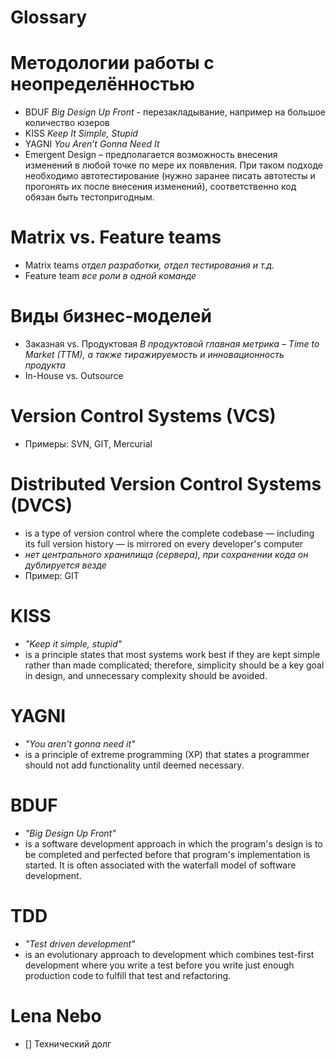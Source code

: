 # Glossary

# Методологии работы с неопределённостью
- BDUF _Big Design Up Front_ - перезакладывание, например на большое количество юзеров
- KISS _Keep It Simple, Stupid_
- YAGNI _You Aren’t Gonna Need It_
- Emergent Design – предполагается возможность внесения изменений в любой точке по мере их появления. При таком подходе необходимо автотестирование (нужно заранее писать автотесты и прогонять их после внесения изменений), соответственно код обязан быть тестопригодным.

# Matrix vs. Feature teams
- Matrix teams _отдел разработки, отдел тестирования и т.д._
- Feature team _все роли в одной команде_

# Виды бизнес-моделей
- Заказная vs. Продуктовая _В продуктовой главная метрика – Time to Market (TTM), а также тиражируемость и инновационность продукта_
- In-House vs. Outsource

# Version Control Systems (VCS)
- Примеры: SVN, GIT, Mercurial

# Distributed Version Control Systems (DVCS)
- is a type of version control where the complete codebase — including its full version history — is mirrored on every developer's computer
- _нет центрального хранилища (сервера), при сохранении кода он дублируется везде_
- Пример: GIT

# KISS 
- _"Keep it simple, stupid"_
- is a principle states that most systems work best if they are kept simple rather than made complicated; therefore, simplicity should be a key goal in design, and unnecessary complexity should be avoided.

# YAGNI 
- _"You aren't gonna need it"_
- is a principle of extreme programming (XP) that states a programmer should not add functionality until deemed necessary. 

# BDUF
- _"Big Design Up Front"_
- is a software development approach in which the program's design is to be completed and perfected before that program's implementation is started. It is often associated with the waterfall model of software development.

# TDD 
- _"Test driven development"_
- is an evolutionary approach to development which combines test-first development where you write a test before you write just enough production code to fulfill that test and refactoring.

# Lena Nebo
- [] Технический долг